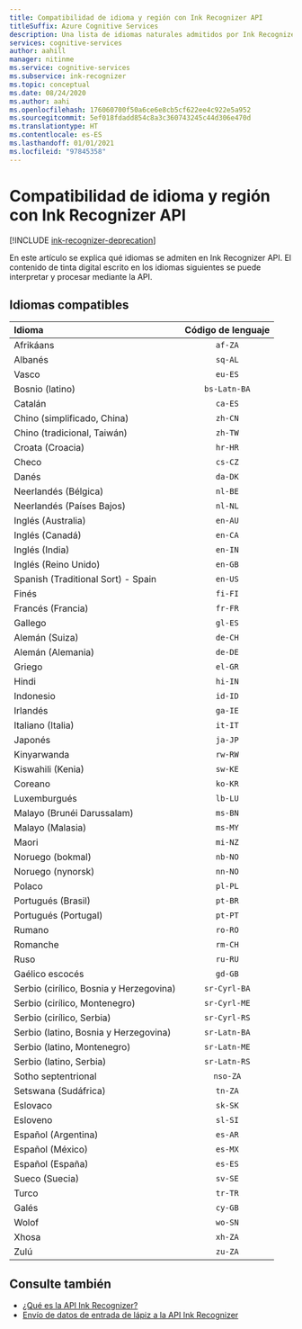 ```yaml
---
title: Compatibilidad de idioma y región con Ink Recognizer API
titleSuffix: Azure Cognitive Services
description: Una lista de idiomas naturales admitidos por Ink Recognizer API.
services: cognitive-services
author: aahill
manager: nitinme
ms.service: cognitive-services
ms.subservice: ink-recognizer
ms.topic: conceptual
ms.date: 08/24/2020
ms.author: aahi
ms.openlocfilehash: 176060700f50a6ce6e8cb5cf622ee4c922e5a952
ms.sourcegitcommit: 5ef018fdadd854c8a3c360743245c44d306e470d
ms.translationtype: HT
ms.contentlocale: es-ES
ms.lasthandoff: 01/01/2021
ms.locfileid: "97845358"
---
```

# <a name="language-and-region-support-for-the-ink-recognizer-api"></a>Compatibilidad de idioma y región con Ink Recognizer API

[!INCLUDE [ink-recognizer-deprecation](includes/deprecation-note.md)]

En este artículo se explica qué idiomas se admiten en Ink Recognizer API. El contenido de tinta digital escrito en los idiomas siguientes se puede interpretar y procesar mediante la API.

## <a name="supported-languages"></a>Idiomas compatibles

| Idioma                                   | Código de lenguaje   |
|:-------------------------------------------|:---------------:|
| Afrikáans                                  |    `af-ZA`      |
| Albanés                                   |     `sq-AL`     |
| Vasco                                     |     `eu-ES`     |
| Bosnio (latino)                            | `bs-Latn-BA`    |
| Catalán                                    |     `ca-ES`     |
| Chino (simplificado, China)                |     `zh-CN`     |
| Chino (tradicional, Taiwán)              |     `zh-TW`     |
| Croata (Croacia)                         |     `hr-HR`     |
| Checo                                      |     `cs-CZ`     |
| Danés                                     |     `da-DK`     |
| Neerlandés (Bélgica)                            |     `nl-BE`     |
| Neerlandés (Países Bajos)                        |     `nl-NL`     |
| Inglés (Australia)                        |     `en-AU`     |
| Inglés (Canadá)                           |     `en-CA`     |
| Inglés (India)                            |     `en-IN`     |
| Inglés (Reino Unido)                   |     `en-GB`     |
| Spanish (Traditional Sort) - Spain                    |     `en-US`     |
| Finés                                    |     `fi-FI`     |
| Francés (Francia)                            |     `fr-FR`     |
| Gallego                                   |     `gl-ES`     |
| Alemán (Suiza)                      |     `de-CH`     |
| Alemán (Alemania)                           |     `de-DE`     |
| Griego                                      |     `el-GR`     |
| Hindi                                      |     `hi-IN`     |
| Indonesio                                 |     `id-ID`     |
| Irlandés                                      |     `ga-IE`     |
| Italiano (Italia)                            |     `it-IT`     |
| Japonés                                   |     `ja-JP`     |
| Kinyarwanda                                |     `rw-RW`     |
| Kiswahili (Kenia)                          |     `sw-KE`     |
| Coreano                                     |     `ko-KR`     |
| Luxemburgués                              |     `lb-LU`     |
| Malayo (Brunéi Darussalam)                  |     `ms-BN`     |
| Malayo (Malasia)                           |     `ms-MY`     |
| Maori                                      |     `mi-NZ`     |
| Noruego (bokmal)                         |     `nb-NO`     |
| Noruego (nynorsk)                        |     `nn-NO`     |
| Polaco                                     |     `pl-PL`     |
| Portugués (Brasil)                        |     `pt-BR`     |
| Portugués (Portugal)                      |     `pt-PT`     |
| Rumano                                   |     `ro-RO`     |
| Romanche                                    |     `rm-CH`     |
| Ruso                                    |     `ru-RU`     |
| Gaélico escocés                            |     `gd-GB`     |
| Serbio (cirílico, Bosnia y Herzegovina) |  `sr-Cyrl-BA`   |
| Serbio (cirílico, Montenegro)             |  `sr-Cyrl-ME`   |
| Serbio (cirílico, Serbia)                 |  `sr-Cyrl-RS`   |
| Serbio (latino, Bosnia y Herzegovina)    |  `sr-Latn-BA`   |
| Serbio (latino, Montenegro)                |  `sr-Latn-ME`   |
| Serbio (latino, Serbia)                    |  `sr-Latn-RS`   |
| Sotho septentrional                           |    `nso-ZA`     |
| Setswana (Sudáfrica)                    |     `tn-ZA`     |
| Eslovaco                                     |     `sk-SK`     |
| Esloveno                                  |     `sl-SI`     |
| Español (Argentina)                        |     `es-AR`     |
| Español (México)                           |     `es-MX`     |
| Español (España)                            |     `es-ES`     |
| Sueco (Suecia)                           |     `sv-SE`     |
| Turco                                    |     `tr-TR`     |
| Galés                                      |     `cy-GB`     |
| Wolof                                      |     `wo-SN`     |
| Xhosa                                      |     `xh-ZA`     |
| Zulú                                       |     `zu-ZA`     |

## <a name="see-also"></a>Consulte también

* [¿Qué es la API Ink Recognizer?](overview.md)
* [Envío de datos de entrada de lápiz a la API Ink Recognizer](concepts/send-ink-data.md)